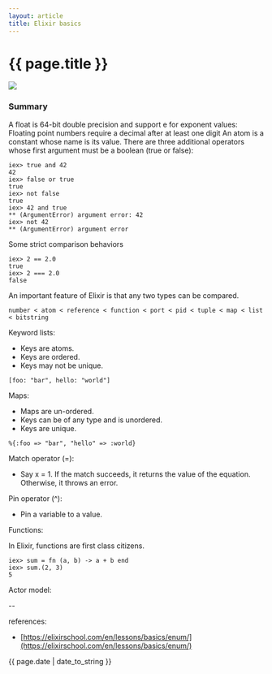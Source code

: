 ```yaml
---
layout: article
title: Elixir basics
---
```

# {{ page.title }}

![](http://brunakochi.com/images/elixir-vertical.png)

### Summary

A float is 64-bit double precision and support e for exponent values:
Floating point numbers require a decimal after at least one digit
An atom is a constant whose name is its value.
There are three additional operators whose first argument must be a boolean (true or false):

```
iex> true and 42
42
iex> false or true
true
iex> not false
true
iex> 42 and true
** (ArgumentError) argument error: 42
iex> not 42
** (ArgumentError) argument error
```

Some strict comparison behaviors

```
iex> 2 == 2.0
true
iex> 2 === 2.0
false
```

An important feature of Elixir is that any two types can be compared.

```
number < atom < reference < function < port < pid < tuple < map < list < bitstring
```

Keyword lists:

- Keys are atoms.
- Keys are ordered.
- Keys may not be unique.

```
[foo: "bar", hello: "world"]
```

Maps:

- Maps are un-ordered.
- Keys can be of any type and is unordered.
- Keys are unique.

```
%{:foo => "bar", "hello" => :world}
```

Match operator (=): 

- Say x = 1. If the match succeeds, it returns the value of the equation. Otherwise, it throws an error.

Pin operator (^):

- Pin a variable to a value.

Functions: 

In Elixir, functions are first class citizens.

```
iex> sum = fn (a, b) -> a + b end
iex> sum.(2, 3)
5
```








Actor model:



--

references:

* [https://elixirschool.com/en/lessons/basics/enum/](https://elixirschool.com/en/lessons/basics/enum/)

{{ page.date | date_to_string }}

